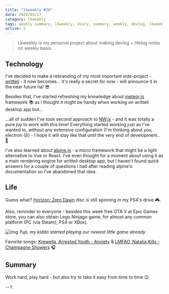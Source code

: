 ```yaml
---
title: "lkweekly #20"
date: 2020/05/17
category: lkweekly
tags: weekly summary, lkweekly, diary, summary, weekly, devlog, lkweekly2020
active: 2
---
```


> Lkweekly is my personal project about making devlog + lifelog notes on weekly basis.

## Technology

I've decided to make a rebranding of my most important side-project -[writteli](https://github.com/writteli/) - it now becomes... it's really a secret for now - will announce it in the near future ha! 😎

Besides that, I've started refreshing my knowledge about [meteor.js](https://meteor.com) framework 📚 as I thought it might be handy when working on writteli desktop app but...

...all of sudden I've took second approach to [NW.js](https://nwjs.io/) - and it was totally a pure joy to work with this time! Everything started working just as I've wanted to, without any extensive configuration (I'm thinking about you, electron 😒) - I hope it will stay like that until the very end of development.. 🤞

I've also learned about [alpine.js](https://github.com/alpinejs/alpine) - a micro framework that might be a light alternative to Vue or React. I've even thought for a moment about using it as a main rendering engine for writteli desktop app, but I haven't found quick answers for a couple of questions I had after reading alpine's documentation so I've abandoned that idea.

## Life

Guess what? [Horizon: Zero Dawn](https://www.playstation.com/en-gb/games/horizon-zero-dawn-ps4/) disc is still spinning in my PS4's drive 🎮.

Also, reminder to everyone - besides this week free GTA V at Epic Games store, you can also obtain Lego Ninjago game, for almost any common platform (PC (via Steam), PS4 or XBox).

![img](/static/lego-ninjago-ps4.gif)
*Yup, my kiddo started playing our newest little game already*

Favorite songs: [Krewella, Arrested Youth - Anxiety](https://open.spotify.com/track/3MIDI56fBQenFrMMz2cO7i?si=e-BA2cYMTqqV7VSOFRin9w) & [LMFAO, Natalia Kills - Champagne Showers](https://open.spotify.com/track/4NGikVnR4wpcB79gZE7tgg?si=aYooUCiuROmjApC-Ls3dGw) 🎧

## Summary

Work hard, play hard - but also try to take it easy from time to time 😉

-- ł.
